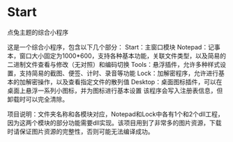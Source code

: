 # Start
点兔主题的综合小程序

这是一个综合小程序，包含以下几个部分：
Start：主窗口模块
Notepad：记事本，窗口大小固定为1000*600，支持各种基本功能，关联文件类型，以及简易的二进制文件查看与修改（无对照）和编码切换
Tools：悬浮插件，允许多种样式设置，支持简易的截图、便签、计时、录音等功能
Lock：加解密程序，允许进行基本的加解密操作，以及查看指定文件的散列值
Desktop：桌面图标插件，可以在桌面上悬浮一系列小图标，并为图标进行基本设置
该程序会写入注册表信息，但卸载时可以完全清除。

项目说明：文件夹名称和各模块对应，Notepad和Lock中各有1个和2个dll工程，因为这两个模块的部分功能需要dll实现。该项目用到了非常多的图片资源，下载时请保证图片资源的完整性，否则可能无法编译成功。
